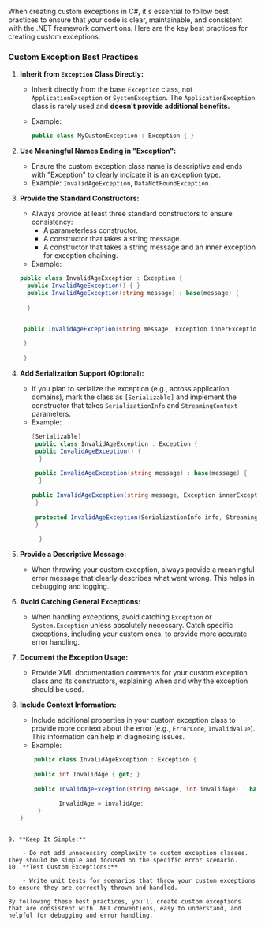 
When creating custom exceptions in C#, it's essential to follow best practices to ensure that your code is clear, maintainable, and consistent with the .NET framework conventions. Here are the key best practices for creating custom exceptions:

### Custom Exception Best Practices

1. **Inherit from `Exception` Class Directly:**
    
    - Inherit directly from the base `Exception` class, not `ApplicationException` or `SystemException`. The `ApplicationException` class is rarely used and **doesn't provide additional benefits.**
    - Example:
        
        ```c#
        public class MyCustomException : Exception { }
		```

2. **Use Meaningful Names Ending in "Exception":**
    
    - Ensure the custom exception class name is descriptive and ends with "Exception" to clearly indicate it is an exception type.
    - Example: `InvalidAgeException`, `DataNotFoundException`.
3. **Provide the Standard Constructors:**
    
    - Always provide at least three standard constructors to ensure consistency:
        - A parameterless constructor.
        - A constructor that takes a string message.
        - A constructor that takes a string message and an inner exception for exception chaining.
    - Example:
    ```c#
    public class InvalidAgeException : Exception {   
      public InvalidAgeException() { }     
	  public InvalidAgeException(string message) : base(message) { 
	    
	  } 


	 public InvalidAgeException(string message, Exception innerException) : base(message, innerException){
	  
	 } 
	 
	 }
	```
	
        
4. **Add Serialization Support (Optional):**
    
    - If you plan to serialize the exception (e.g., across application domains), mark the class as `[Serializable]` and implement the constructor that takes `SerializationInfo` and `StreamingContext` parameters.
    - Example:
	    ```c#
	    [Serializable]
         public class InvalidAgeException : Exception {
         public InvalidAgeException() {
          }     
          
         public InvalidAgeException(string message) : base(message) {
          }     
          
        public InvalidAgeException(string message, Exception innerException) : base(message, innerException) {
         }    
         
         protected InvalidAgeException(SerializationInfo info, StreamingContext context) : base(info, context) { 
         }
         
          }
		```
        
        
5. **Provide a Descriptive Message:**
    
    - When throwing your custom exception, always provide a meaningful error message that clearly describes what went wrong. This helps in debugging and logging.
6. **Avoid Catching General Exceptions:**
    
    - When handling exceptions, avoid catching `Exception` or `System.Exception` unless absolutely necessary. Catch specific exceptions, including your custom ones, to provide more accurate error handling.
7. **Document the Exception Usage:**
    
    - Provide XML documentation comments for your custom exception class and its constructors, explaining when and why the exception should be used.
8. **Include Context Information:**
    
    - Include additional properties in your custom exception class to provide more context about the error (e.g., `ErrorCode`, `InvalidValue`). This information can help in diagnosing issues.
    - Example:
	```c#
		public class InvalidAgeException : Exception { 
		    
		public int InvalidAge { get; }   
		  
		public InvalidAgeException(string message, int invalidAge) : base(message) {  
		
		       InvalidAge = invalidAge;   
		 } 
	}
```  
        
9. **Keep It Simple:**
    
    - Do not add unnecessary complexity to custom exception classes. They should be simple and focused on the specific error scenario.
10. **Test Custom Exceptions:**
    
    - Write unit tests for scenarios that throw your custom exceptions to ensure they are correctly thrown and handled.

By following these best practices, you'll create custom exceptions that are consistent with .NET conventions, easy to understand, and helpful for debugging and error handling.